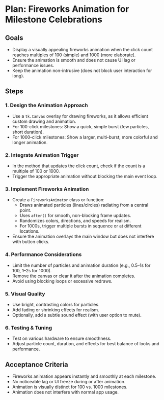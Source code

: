 # Plan: Fireworks Animation for Milestone Celebrations

## Goals
- Display a visually appealing fireworks animation when the click count reaches multiples of 100 (simple) and 1000 (more elaborate).
- Ensure the animation is smooth and does not cause UI lag or performance issues.
- Keep the animation non-intrusive (does not block user interaction for long).

## Steps

### 1. Design the Animation Approach
- Use a `tk.Canvas` overlay for drawing fireworks, as it allows efficient custom drawing and animation.
- For 100-click milestones: Show a quick, simple burst (few particles, short duration).
- For 1000-click milestones: Show a larger, multi-burst, more colorful and longer animation.

### 2. Integrate Animation Trigger
- In the method that updates the click count, check if the count is a multiple of 100 or 1000.
- Trigger the appropriate animation without blocking the main event loop.

### 3. Implement Fireworks Animation
- Create a `FireworksAnimator` class or function:
  - Draws animated particles (lines/circles) radiating from a central point.
  - Uses `after()` for smooth, non-blocking frame updates.
  - Randomizes colors, directions, and speeds for realism.
  - For 1000s, trigger multiple bursts in sequence or at different locations.
- Ensure the animation overlays the main window but does not interfere with button clicks.

### 4. Performance Considerations
- Limit the number of particles and animation duration (e.g., 0.5–1s for 100, 1–2s for 1000).
- Remove the canvas or clear it after the animation completes.
- Avoid using blocking loops or excessive redraws.

### 5. Visual Quality
- Use bright, contrasting colors for particles.
- Add fading or shrinking effects for realism.
- Optionally, add a subtle sound effect (with user option to mute).

### 6. Testing & Tuning
- Test on various hardware to ensure smoothness.
- Adjust particle count, duration, and effects for best balance of looks and performance.

## Acceptance Criteria
- Fireworks animation appears instantly and smoothly at each milestone.
- No noticeable lag or UI freeze during or after animation.
- Animation is visually distinct for 100 vs. 1000 milestones.
- Animation does not interfere with normal app usage.

